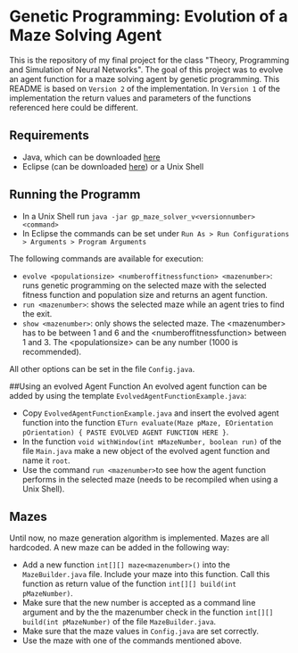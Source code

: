 # Genetic Programming: Evolution of a Maze Solving Agent
This is the repository of my final project for the class "Theory, Programming and Simulation of Neural Networks". The goal of this project was to evolve an agent function for a maze solving agent by genetic programming. This README is based on `Version 2` of the implementation. In `Version 1` of the implementation the return values and parameters of the functions referenced here could be different.

## Requirements
* Java, which can be downloaded [here](https://www.java.com/de/download/)
* Eclipse (can be downloaded [here](https://eclipse.org/downloads/)) or a Unix Shell

## Running the Programm
* In a Unix Shell run `java -jar gp_maze_solver_v<versionnumber> <command>`
* In Eclipse the commands can be set under `Run As > Run Configurations > Arguments > Program Arguments`

The following commands are available for execution:
* `evolve <populationsize> <numberoffitnessfunction> <mazenumber>`: runs genetic programming on the selected maze with the selected fitness function and population size and returns an agent function.
* `run <mazenumber>`: shows the selected maze while an agent tries to find the exit.
* `show <mazenumber>`: only shows the selected maze.
The &lt;mazenumber&gt; has to be between 1 and 6 and the &lt;numberoffitnessfunction&gt; between 1 and 3. The &lt;populationsize&gt; can be any number (1000 is recommended).

All other options can be set in the file `Config.java`.

##Using an evolved Agent Function
An evolved agent function can be added by using the template `EvolvedAgentFunctionExample.java`:
* Copy `EvolvedAgentFunctionExample.java` and insert the evolved agent function into the function `ETurn evaluate(Maze pMaze, EOrientation pOrientation) { PASTE EVOLVED AGENT FUNCTION HERE }`.
* In the function `void withWindow(int mMazeNumber, boolean run)` of the file `Main.java` make a new object of the evolved agent function and name it `root`.
* Use the command `run <mazenumber>`to see how the agent function performs in the selected maze (needs to be recompiled when using a Unix Shell).

## Mazes
Until now, no maze generation algorithm is implemented. Mazes are all hardcoded. A new maze can be added in the following way:
* Add a new function `int[][] maze<mazenumber>()` into the `MazeBuilder.java` file. Include your maze into this function. Call this function as return value of the function `int[][] build(int pMazeNumber)`.
* Make sure that the new number is accepted as a command line argument and by the the mazenumber check in the function `int[][] build(int pMazeNumber)` of the file `MazeBuilder.java`.
* Make sure that the maze values in `Config.java` are set correctly.
* Use the maze with one of the commands mentioned above.
